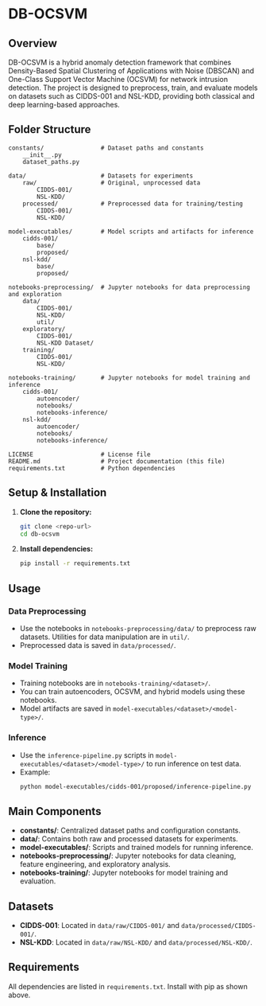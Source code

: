 # DB-OCSVM

## Overview

DB-OCSVM is a hybrid anomaly detection framework that combines Density-Based Spatial Clustering of Applications with Noise (DBSCAN) and One-Class Support Vector Machine (OCSVM) for network intrusion detection. The project is designed to preprocess, train, and evaluate models on datasets such as CIDDS-001 and NSL-KDD, providing both classical and deep learning-based approaches.

## Folder Structure

```
constants/                # Dataset paths and constants
    __init__.py
    dataset_paths.py

data/                     # Datasets for experiments
    raw/                  # Original, unprocessed data
        CIDDS-001/
        NSL-KDD/
    processed/            # Preprocessed data for training/testing
        CIDDS-001/
        NSL-KDD/

model-executables/        # Model scripts and artifacts for inference
    cidds-001/
        base/
        proposed/
    nsl-kdd/
        base/
        proposed/

notebooks-preprocessing/  # Jupyter notebooks for data preprocessing and exploration
    data/
        CIDDS-001/
        NSL-KDD/
        util/
    exploratory/
        CIDDS-001/
        NSL-KDD Dataset/
    training/
        CIDDS-001/
        NSL-KDD/

notebooks-training/       # Jupyter notebooks for model training and inference
    cidds-001/
        autoencoder/
        notebooks/
        notebooks-inference/
    nsl-kdd/
        autoencoder/
        notebooks/
        notebooks-inference/

LICENSE                   # License file
README.md                 # Project documentation (this file)
requirements.txt          # Python dependencies
```

## Setup & Installation

1. **Clone the repository:**
   ```sh
   git clone <repo-url>
   cd db-ocsvm
   ```
2. **Install dependencies:**
   ```sh
   pip install -r requirements.txt
   ```

## Usage

### Data Preprocessing

- Use the notebooks in `notebooks-preprocessing/data/` to preprocess raw datasets. Utilities for data manipulation are in `util/`.
- Preprocessed data is saved in `data/processed/`.

### Model Training

- Training notebooks are in `notebooks-training/<dataset>/`.
- You can train autoencoders, OCSVM, and hybrid models using these notebooks.
- Model artifacts are saved in `model-executables/<dataset>/<model-type>/`.

### Inference

- Use the `inference-pipeline.py` scripts in `model-executables/<dataset>/<model-type>/` to run inference on test data.
- Example:
  ```sh
  python model-executables/cidds-001/proposed/inference-pipeline.py
  ```

## Main Components

- **constants/**: Centralized dataset paths and configuration constants.
- **data/**: Contains both raw and processed datasets for experiments.
- **model-executables/**: Scripts and trained models for running inference.
- **notebooks-preprocessing/**: Jupyter notebooks for data cleaning, feature engineering, and exploratory analysis.
- **notebooks-training/**: Jupyter notebooks for model training and evaluation.

## Datasets

- **CIDDS-001**: Located in `data/raw/CIDDS-001/` and `data/processed/CIDDS-001/`.
- **NSL-KDD**: Located in `data/raw/NSL-KDD/` and `data/processed/NSL-KDD/`.

## Requirements

All dependencies are listed in `requirements.txt`. Install with pip as shown above.
